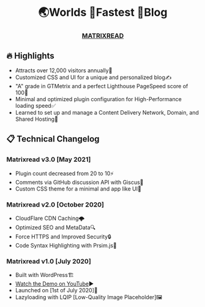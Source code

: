 <h1 align="center">
	🌏Worlds 🚀Fastest 📰Blog
</h1>
<h3 align="center">
<a href="https://matrixread.com/">MATRIXREAD</a>
</h3>

## 🔥 Highlights
- Attracts over 12,000 visitors annually🚀
- Customized CSS and UI for a unique and personalized blog✍️
- "A" grade in GTMetrix and a perfect Lighthouse PageSpeed score of 100💯
- Minimal and optimized plugin configuration for High-Performance loading speed✅
- Learned to set up and manage a Content Delivery Network, Domain, and Shared Hosting📖

## 📋 Technical Changelog

### Matrixread v3.0 [May 2021]
* Plugin count decreased from 20 to 10⚡
* Comments via GitHub discussion API with Giscus💭
* Custom CSS theme for a minimal and app like UI🎨

### Matrixread v2.0 [October 2020]
* CloudFlare CDN Caching🌩️
* Optimized SEO and MetaData🔍
* Force HTTPS and Improved Security🔒
* Code Syntax Highlighting with Prsim.js🌈

### Matrixread  v1.0 [July 2020]

* Built with WordPress🏗️
* [Watch the Demo on YouTube](https://www.youtube.com/watch?v=lnvsuNZURR0)▶️
* Launched on [1st of July 2020]🚀
* Lazyloading with LQIP [Low-Quality Image Placeholder]🖼️
